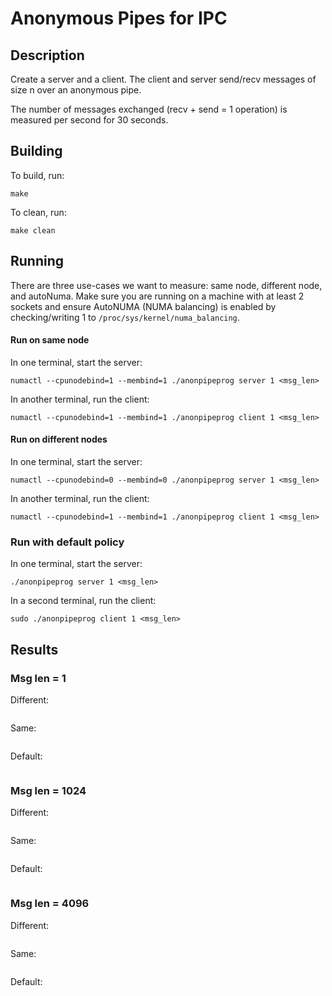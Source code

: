 # Anonymous Pipes for IPC

## Description

Create a server and a client. The client and server send/recv messages of size n over an anonymous pipe.

The number of messages exchanged (recv + send = 1 operation) is measured per second for 30 seconds.

## Building

To build, run:
```
make
```

To clean, run:
```
make clean
```

## Running

There are three use-cases we want to measure: same node, different node, and autoNuma.
Make sure you are running on a machine with at least 2 sockets and ensure AutoNUMA (NUMA balancing) is enabled
by checking/writing 1 to ```/proc/sys/kernel/numa_balancing```.

#### Run on same node

In one terminal, start the server:
```
numactl --cpunodebind=1 --membind=1 ./anonpipeprog server 1 <msg_len>
```

In another terminal, run the client:
```
numactl --cpunodebind=1 --membind=1 ./anonpipeprog client 1 <msg_len>
```

#### Run on different nodes

In one terminal, start the server:
```
numactl --cpunodebind=0 --membind=0 ./anonpipeprog server 1 <msg_len>
```

In another terminal, run the client:
```
numactl --cpunodebind=1 --membind=1 ./anonpipeprog client 1 <msg_len>
```

### Run with default policy

In one terminal, start the server:
```
./anonpipeprog server 1 <msg_len>
```

In a second terminal, run the client:
```
sudo ./anonpipeprog client 1 <msg_len>
```

## Results

### Msg len = 1

Different:
```
```

Same:
```
```

Default:
```
```

### Msg len = 1024

Different:
```
```

Same:
```
```

Default:
```
```

### Msg len = 4096

Different:
```
```

Same:
```
```

Default:
```
```
